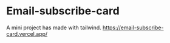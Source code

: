 # Email-subscribe-card
A mini project has made with tailwind.
https://email-subscribe-card.vercel.app/
